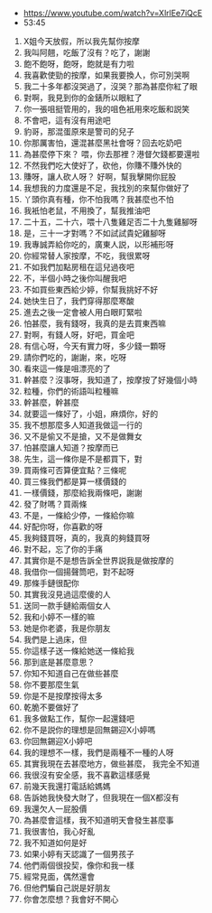 - https://www.youtube.com/watch?v=XlrlEe7iQcE
- 53:45

1. X姐今天放假，所以我先幫你按摩
1. 我叫阿翹，吃飯了沒有？吃了，謝謝
1. 飽不飽呀，飽呀，飽就是有力啦
1. 我喜歡使勁的按摩，如果我要換人，你可別哭啊
1. 我二十多年都沒哭過了，沒哭？那為甚麼你紅了眼
1. 對啊，我見到你的金錶所以眼紅了
1. 你一張咀挺管用的，我的咀色衹用來吃飯和説笑
1. 不會吧，這有沒有用途吧
1. 豹哥，那混蛋原來是警司的兒子
1. 你那厲害怕，還混甚麼黑社會呀？回去吃奶吧
1. 為甚麼停下來？ 喂，你去那裡？港督欠錢都要還啦
1. 不然我們吃大使好了，砍他，你賺不賺外快的
1. 賺呀，讓人砍人呀？ 好啊，幫我擊開你屁股
1. 我想我的力度還是不足，我找別的來幫你做好了
1. 丫頭你真有種，你不怕我嗎？我甚麼也不怕
1. 我衹怕老鼠，不用換了，幫我推油吧
1. 二十五，二十六，喂十八隻雞足否二十九隻雞腳呀
1. 是，三十一才對嗎？不如試試貴妃雞腳呀
1. 我專誠弄給你吃的，廣東人説，以形補形呀
1. 你經常替人家按摩，不吃，我很累呀
1. 不如我們加點房租在這兒過夜吧
1. 不，半個小時之後你叫醒我吧
1. 不如買些東西給少婷，你幫我挑好不好
1. 她快生日了，我們穿得那麼寒酸
1. 進去之後一定會被人用白眼盯緊啦
1. 怕甚麼，我有錢呀，我真的是去買東西嘛
1. 對啊，有錢人呀，好吧，買金吧
1. 有信心呀，今天有實力呀，多少錢一顆呀
1. 請你們吃的，謝謝，來，吃呀
1. 看來這一條是咀漂亮的了
1. 幹甚麼？沒事呀，我知道了，按摩按了好幾個小時
1. 粒種，你們的術語叫粒種嘛
1. 幹甚麼，幹甚麼
1. 就要這一條好了，小姐，麻煩你，好的
1. 我不想那麼多人知道我做這一行的
1. 又不是偷又不是搶，又不是做舞女
1. 怕甚麼讓人知道？按摩而已
1. 先生，這一條你是不是都買下，對
1. 買兩條可否算便宜點？三條呢
1. 買三條我們都是算一樣價錢的
1. 一樣價錢，那麼給我兩條吧，謝謝
1. 發了財嗎？買兩條
1. 不是，一條給少停，一條給你嘛
1. 好配你呀，你喜歡的呀
1. 我夠錢買呀，真的，我真的夠錢買呀
1. 對不起，忘了你的手痛
1. 其實你是不是想告訴全世界説我是做按摩的
1. 我借你一個揚聲筒吧，對不起呀
1. 那條手鏈很配你
1. 其實我沒見過這麼傻的人
1. 送同一款手鏈給兩個女人
1. 我和小婷不一樣的嘛
1. 她是你老婆，我是你朋友
1. 我們是上過床，但
1. 你這樣子送一條給她送一條給我
1. 那到底是甚麼意思？
1. 你知不知道自己在做些甚麼
1. 你不要那麼生氣
1. 你是不是按摩按得太多
1. 乾脆不要做好了
1. 我多做點工作，幫你一起還錢吧
1. 你不是説你的理想是回無錫迎X小婷嗎
1. 你回無錫迎X小婷吧
1. 我的理想不一樣，我們是兩種不一種的人呀
1. 其實我現在去甚麼地方，做些甚麼， 我完全不知道
1. 我很沒有安全感，我不喜歡這樣感覺
1. 前幾天我還打電話給媽媽
1. 告訴她我快發大財了，但我現在一個X都沒有
1. 我還欠人一屁股價
1. 為甚麼會這樣，我不知道明天會發生甚麼事
1. 我很害怕，我心好亂
1. 我不知道如何是好
1. 如果小婷有天認識了一個男孩子
1. 他們兩個很投契，像你和我一樣
1. 經常見面，偶然還會
1. 但他們騙自己説是好朋友
1. 你會怎麼想？我會好不開心
